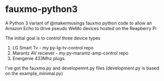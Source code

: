 # fauxmo-python3

A Python 3 variant of @makermusings fauxmo python code to allow
an Amazon Echo to drive pseudo WeMo devices hosted on the Reapberry Pi

The initial goal is to control three device types

1) LG Smart Tv - my py-lg-tv-control repo
2) Marantz AV reciever - my py-marantz-amp-control repo
3) Energenie 433Mhz plugs.

I've got the fauxmo.py and developemnt.py files (development.py is based on the example_minimal.py)


